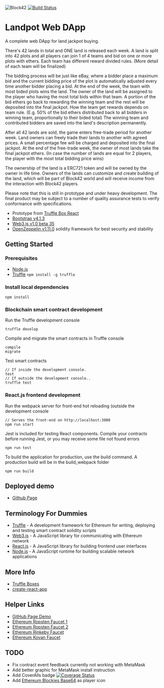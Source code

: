 ![Block42](http://assets.block42.world/images/icons/block42_logo_200.png)
[![Build Status](https://img.shields.io/travis/Block42World/landpot-dapp.svg?branch=master&style=flat-square)](https://travis-ci.org/Block42World/landpot-dapp)

# Landpot Web DApp

A complete web DApp for land jackpot buying.

There's 42 lands in total and ONE land is released each week. A land is split into 42 plots and all players can join 1 of 4 teams and bid on one or more plots with ethers. Each team has different reward divided rules. (More detail of each team will be finalized)

The bidding process will be just like eBay, where a bidder place a maximum bid and the current bidding price of the plot is automatically adjusted every time another bidder placing a bid. At the end of the week, the team with most bided plots wins the land. The owner of the land will be assigned to the player who having the most total bids within that team. A portion of the bid ethers go back to rewarding the winning team and the rest will be deposited into the final jackpot. How the team get rewards depends on team rule. (E.g. 50% of the bid ethers distributed back to all bidders in winning team, proportionally to their bided total) The winning team and contributed bidders are saved into the land's description permanently.

After all 42 lands are sold, the game enters free-trade period for another week. Land owners can freely trade their lands to another with agreed prices. A small percentage fee will be charged and deposited into the final jackpot. At the end of the free-trade week, the owner of most lands take the final jackpot ethers. (In case the number of lands are equal for 2 players, the player with the most total bidding price wins)

The ownership of the land is a ERC721 token and will be owned by the owner in life time. Owners of the lands can customize and create building of the land, which will be part of Block42 world and will receive income from the interaction with Block42 players.

Please note that this is still in prototype and under heavy development. The final product may be subject to a number of quality assurance tests to verify conformance with specifications.

<!-- - Working in both Main Ethereum Network and Ropsten Test Network -->
<!-- - Working with MetaMask, local and Infura nodes are commented and can be used for debugging -->
- Prototype from [Truffle Box React](https://github.com/truffle-box/react-box)
- [Bootstrap v4.1.3](https://getbootstrap.com/)
- [Web3.js v1.0 beta 35](https://web3js.readthedocs.io/en/1.0/web3.html)
- [OpenZeppelin v1.11.0](https://github.com/OpenZeppelin/openzeppelin-solidity) solidity framework for best security and stability

## Getting Started

### Prerequisites
- [Node.js](https://nodejs.org/en/download/)
- [Truffle](https://github.com/trufflesuite/truffle) `npm install -g truffle`

### Install local dependencies
```
npm install
```

### Blockchain smart contract development

Run the Truffle development console
```
truffle develop
```

Compile and migrate the smart contracts in Truffle console
```
compile
migrate
```

Test smart contracts
```
// If inside the development console.
test
// If outside the development console..
truffle test
```

### React.js frontend development

Run the webpack server for front-end hot reloading (outside the development console
```
// Serves the front-end on http://localhost:3000
npm run start
```

Jest is included for testing React components. Compile your contracts before running Jest, or you may receive some file not found errors
```
npm run test
```

To build the application for production, use the build command. A production build will be in the build_webpack folder
```
npm run build
```

## Deployed demo
- [Github Page](https://block42world.github.io/landpot-dapp/)

<!-- ## Modification
To use this crowdsale page for your token ICO, change the token and crowdsale contract address at [main.js](main.js). Then includes the truffle built JSONs, or simple change the ABI at [Cubik.json](js/Cubik.json) and [CubikCrowdsale.json](js/CubikCrowdsale.json). -->

## Terminology For Dummies
- [Truffle](http://truffleframework.com/) - A development framework for Ethereum for writing, deploying and testing smart contract solidity scripts
- [Web3.js](https://github.com/ethereum/web3.js/) - A JavaScript library for communicating with Ethereum network
- [React.js](https://reactjs.org/) - A JavaScript library for building frontend user interfaces
- [Node.js](https://nodejs.org/en/) - A JavaScript runtime for building scalable network applications

## More Info
- [Truffle Boxes](https://truffleframework.com/boxes)
- [create-react-app](https://github.com/facebook/create-react-app/)

## Helper Links
- [GitHub Page Demo](https://block42world.github.io/landpot-dapp/)
- [Ethereum Ropsten Faucet 1](https://faucet.metamask.io/)
- [Ethereum Ropsten Faucet 2](http://faucet.ropsten.be:3001/)
- [Ethereum Rinkeby Faucet](http://rinkeby-faucet.com)
- [Ethereum Kovan Faucet](https://gitter.im/kovan-testnet/faucet)

## TODO
- Fix contract event feedback currently not working with MetaMask
- Add better graphic for MetaMask install instruction
- Add CoverAlls badge
[![Coverage Status](https://img.shields.io/coveralls/github/Block42World/landpot-dapp/master.svg?style=flat-square)](https://coveralls.io/github/Block42World/landpot-dapp?branch=master)
- Add [Ethereum Blockies Base64](https://www.npmjs.com/package/ethereum-blockies-base64) as player icon